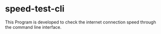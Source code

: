 # speed-test-cli
This Program is developed to check the internet connection speed through the command line interface.
